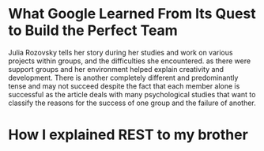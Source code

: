 # What Google Learned From Its Quest to Build the Perfect Team

Julia Rozovsky tells her story during her studies and work on various projects within groups, 
and the difficulties she encountered.
as there were support groups and her environment helped explain creativity and development.
There is another completely different and predominantly tense and may not succeed despite the fact that
each member alone is successful as the article deals with many psychological studies that want to classify 
the reasons for the success of one group and the failure of another. 


# How I explained REST to my brother


